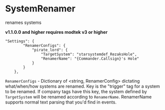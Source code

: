 # SystemRenamer
renames systems

**v1.1.0.0 and higher requires modtek v3 or higher**

```
"Settings": {
		"RenamerConfigs": {
			"pirate_lord": {
				"TargetSystem": "starsystemdef_RezaksHole",
				"RenamerName": "{Commander.Callsign}'s Hole"
			}
		}
	},
```

`RenamerConfigs` - Dictionary of <string, RenamerConfig> dictating what/when/how systems are renamed. Key is the "trigger" tag for a system to be renamed. If company tags have this key, the system defined by `TargetSystem` will be renamed according to `RenamerName`. RenamerName supports normal text parsing that you'd find in events.
